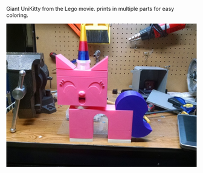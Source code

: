Giant UniKitty from the Lego movie.  prints in multiple parts for easy coloring. 

![Unikitty](https://github.com/InventorForgeMakerspace/3dFiles/blob/master/Unikitty/IMG_20150419_145800_preview_featured.jpg "Giant unikitty")
